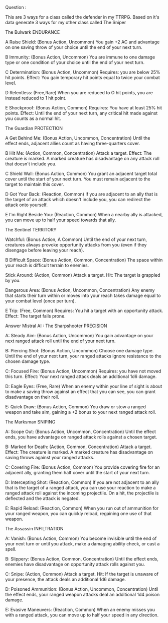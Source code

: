 Question :

This are 3 ways for a class called the defender in my TTRPG. Based on it's data generate 3 ways for my other class called The Sniper

The Bulwark
ENDURANCE

A Raise Shield: (Bonus Action,
Uncommon) You gain +2 AC and
advantage on one saving throw of
your choice until the end of your next
turn.

B Immunity: (Bonus Action, Uncommon) You are immune to one
damage type or one condition of your
choice until the end of your next turn.

C Determination: (Bonus Action,
Uncommon) Requires: you are below
25% hit points. Effect: You gain
temporary hit points equal to twice
your combat level.

D Relentless: (Free,Rare)
When you are reduced to O hit points, you are
instead reduced to 1 hit point.

E Shockproof: (Bonus Action,
Common) Requires: You have at least
25% hit points. Effect: Until the end of
your next turn, any critical hit made
against you counts as a normal hit.

The Guardian
PROTECTION

A Get Behind Me: (Bonus Action, Uncommon, Concentration) Until the
effect ends, adjacent allies count as
having three-quarters cover.

B Hit Me: (Action, Common,
Concentration) Attack a target. Effect:
The creature is marked. A marked
creature has disadvantage on any
attack roll that doesn't include you.

C Shield Wall: (Bonus Action, Common) You grant an adjacent
target total cover until the start of
your next turn. You must remain
adjacent to the target to maintain this
cover.

D Got Your Back: (Reaction, Common) If you are adjacent to an ally
that is the target of an attack which
doesn't include you, you can redirect
the attack onto yourself.

E I'm Right Beside You: (Reaction,
Common) When a nearby ally is
attacked, you can move up to half
your speed towards that ally.

The Sentinel
TERRITORY

Watchful: (Bonus Action,
A
Common) Until the end of your next
turn, creatures always provoke
opportunity attacks from you (even if
they disengage before leaving your
reach).

B Difficult Space: (Bonus Action,
Common, Concentration) The space
within your reach is difficult terrain to
enemies.

Stick Around: (Action, Common)
Attack a target. Hit: The target is
grappled by you.

Dangerous Area: (Bonus Action,
Uncommon, Concentration) Any
enemy that starts their turn within or
moves into your reach takes damage
equal to your combat level (once per
turn).

E Trip: (Free, Common) Requires:
You hit a target with an opportunity
attack. Effect: The target falls prone.

Answer Mistral AI :
The Sharpshooter
PRECISION

A: Steady Aim: (Bonus Action, Uncommon) You gain advantage on your next ranged attack roll until the end of your next turn.

B: Piercing Shot: (Bonus Action, Uncommon) Choose one damage type. Until the end of your next turn, your ranged attacks ignore resistance to the chosen damage type.

C: Focused Fire: (Bonus Action, Uncommon) Requires: you have not moved this turn. Effect: Your next ranged attack deals an additional 1d6 damage.

D: Eagle Eyes: (Free, Rare) When an enemy within your line of sight is about to make a saving throw against an effect that you can see, you can grant disadvantage on their roll.

E: Quick Draw: (Bonus Action, Common) You draw or stow a ranged weapon and take aim, gaining a +2 bonus to your next ranged attack roll.

The Marksman
SNIPING

A: Scope Out: (Bonus Action, Uncommon, Concentration) Until the effect ends, you have advantage on ranged attack rolls against a chosen target.

B: Marked for Death: (Action, Common, Concentration) Attack a target. Effect: The creature is marked. A marked creature has disadvantage on saving throws against your ranged attacks.

C: Covering Fire: (Bonus Action, Common) You provide covering fire for an adjacent ally, granting them half cover until the start of your next turn.

D: Intercepting Shot: (Reaction, Common) If you are not adjacent to an ally that is the target of a ranged attack, you can use your reaction to make a ranged attack roll against the incoming projectile. On a hit, the projectile is deflected and the attack is negated.

E: Rapid Reload: (Reaction, Common) When you run out of ammunition for your ranged weapon, you can quickly reload, regaining one use of that weapon.

The Assassin
INFILTRATION

A: Vanish: (Bonus Action, Common) You become invisible until the end of your next turn or until you attack, make a damaging ability check, or cast a spell.

B: Slippery: (Bonus Action, Common, Concentration) Until the effect ends, enemies have disadvantage on opportunity attack rolls against you.

C: Snipe: (Action, Common) Attack a target. Hit: If the target is unaware of your presence, the attack deals an additional 1d6 damage.

D: Poisoned Ammunition: (Bonus Action, Uncommon, Concentration) Until the effect ends, your ranged weapon attacks deal an additional 1d4 poison damage.

E: Evasive Maneuvers: (Reaction, Common) When an enemy misses you with a ranged attack, you can move up to half your speed in any direction.

